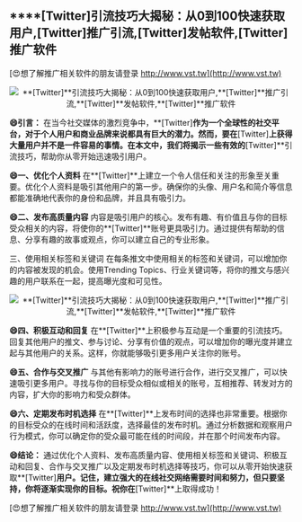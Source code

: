 ## ****[Twitter]**引流技巧大揭秘：从0到100快速获取用户,**[Twitter]**推广引流,**[Twitter]**发帖软件,**[Twitter]**推广软件**

[😍想了解推广相关软件的朋友请登录 http://www.vst.tw](http://www.vst.tw)

 <center><img src="https://vst.tw/MP4/tuiguang/png/4.png" alt="**[Twitter]**引流技巧大揭秘：从0到100快速获取用户,**[Twitter]**推广引流,**[Twitter]**发帖软件,**[Twitter]**推广软件"></center>

**😄引言：**
在当今社交媒体的激烈竞争中，**[Twitter]**作为一个全球性的社交平台，对于个人用户和商业品牌来说都具有巨大的潜力。然而，要在**[Twitter]**上获得大量用户并不是一件容易的事情。在本文中，我们将揭示一些有效的**[Twitter]**引流技巧，帮助你从零开始迅速吸引用户。

**😄一、优化个人资料**
在**[Twitter]**上建立一个令人信任和关注的形象至关重要。优化个人资料是吸引其他用户的第一步。确保你的头像、用户名和简介等信息都能准确地代表你的身份和品牌，并且具有吸引力。

**😄二、发布高质量内容**
内容是吸引用户的核心。发布有趣、有价值且与你的目标受众相关的内容，将使你的**[Twitter]**账号更具吸引力。通过提供有帮助的信息、分享有趣的故事或观点，你可以建立自己的专业形象。

三、使用相关标签和关键词
在每条推文中使用相关的标签和关键词，可以增加你的内容被发现的机会。使用Trending Topics、行业关键词等，将你的推文与感兴趣的用户联系在一起，提高曝光度和可见性。

 <center><img src="https://vst.tw/MP4/tuiguang/png/4.png" alt="**[Twitter]**引流技巧大揭秘：从0到100快速获取用户,**[Twitter]**推广引流,**[Twitter]**发帖软件,**[Twitter]**推广软件"></center>

**😄四、积极互动和回复**
在**[Twitter]**上积极参与互动是一个重要的引流技巧。回复其他用户的推文、参与讨论、分享有价值的观点，可以增加你的曝光度并建立起与其他用户的关系。这样，你就能够吸引更多用户关注你的账号。

**😄五、合作与交叉推广**
与其他有影响力的账号进行合作，进行交叉推广，可以快速吸引更多用户。寻找与你的目标受众相似或相关的账号，互相推荐、转发对方的内容，扩大你的影响力和受众群体。

**😄六、定期发布时机选择**
在**[Twitter]**上发布时间的选择也非常重要。根据你的目标受众的在线时间和活跃度，选择最佳的发布时机。通过分析数据和观察用户行为模式，你可以确定你的受众最可能在线的时间段，并在那个时间发布内容。

**😄结论：**
通过优化个人资料、发布高质量内容、使用相关标签和关键词、积极互动和回复、合作与交叉推广以及定期发布时机选择等技巧，你可以从零开始快速获取**[Twitter]**用户。记住，建立强大的在线社交网络需要时间和努力，但只要坚持，你将逐渐实现你的目标。祝你在**[Twitter]**上取得成功！

[😍想了解推广相关软件的朋友请登录 http://www.vst.tw](http://www.vst.tw)



